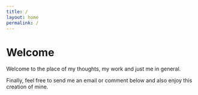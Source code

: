 ```yaml
---
title: /
layout: home
permalink: /
---
```


# Welcome

Welcome to the place of my thoughts, my work and just me in general. 

Finally, feel free to send me an email or comment below and also enjoy this creation of mine.
